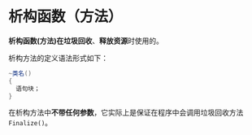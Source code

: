 # 析构函数（方法）

**析构函数(方法)**在**垃圾回收**、**释放资源**时使用的。

析构方法的定义语法形式如下：

```csharp
~类名()
{
  语句块；
}
```

在析构方法中**不带任何参数**，它实际上是保证在程序中会调用垃圾回收方法 `Finalize()`。
